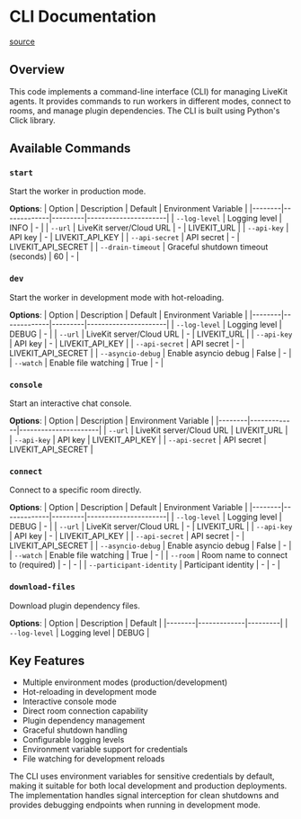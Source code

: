# CLI Documentation

[source](https://github.com/livekit/agents/blob/dev-1.0/livekit-agents/livekit/agents/cli/cli.py)

## Overview
This code implements a command-line interface (CLI) for managing LiveKit agents. It provides commands to run workers in different modes, connect to rooms, and manage plugin dependencies. The CLI is built using Python's Click library.

## Available Commands

### `start`
Start the worker in production mode.

**Options**:
| Option | Description | Default | Environment Variable |
|--------|-------------|---------|----------------------|
| `--log-level` | Logging level | INFO | - |
| `--url` | LiveKit server/Cloud URL | - | LIVEKIT_URL |
| `--api-key` | API key | - | LIVEKIT_API_KEY |
| `--api-secret` | API secret | - | LIVEKIT_API_SECRET |
| `--drain-timeout` | Graceful shutdown timeout (seconds) | 60 | - |

### `dev`
Start the worker in development mode with hot-reloading.

**Options**:
| Option | Description | Default | Environment Variable |
|--------|-------------|---------|----------------------|
| `--log-level` | Logging level | DEBUG | - |
| `--url` | LiveKit server/Cloud URL | - | LIVEKIT_URL |
| `--api-key` | API key | - | LIVEKIT_API_KEY |
| `--api-secret` | API secret | - | LIVEKIT_API_SECRET |
| `--asyncio-debug` | Enable asyncio debug | False | - |
| `--watch` | Enable file watching | True | - |

### `console`
Start an interactive chat console.

**Options**:
| Option | Description | Environment Variable |
|--------|-------------|----------------------|
| `--url` | LiveKit server/Cloud URL | LIVEKIT_URL |
| `--api-key` | API key | LIVEKIT_API_KEY |
| `--api-secret` | API secret | LIVEKIT_API_SECRET |

### `connect`
Connect to a specific room directly.

**Options**:
| Option | Description | Default | Environment Variable |
|--------|-------------|---------|----------------------|
| `--log-level` | Logging level | DEBUG | - |
| `--url` | LiveKit server/Cloud URL | - | LIVEKIT_URL |
| `--api-key` | API key | - | LIVEKIT_API_KEY |
| `--api-secret` | API secret | - | LIVEKIT_API_SECRET |
| `--asyncio-debug` | Enable asyncio debug | False | - |
| `--watch` | Enable file watching | True | - |
| `--room` | Room name to connect to (required) | - | - |
| `--participant-identity` | Participant identity | - | - |

### `download-files`
Download plugin dependency files.

**Options**:
| Option | Description | Default |
|--------|-------------|---------|
| `--log-level` | Logging level | DEBUG |

## Key Features
- Multiple environment modes (production/development)
- Hot-reloading in development mode
- Interactive console mode
- Direct room connection capability
- Plugin dependency management
- Graceful shutdown handling
- Configurable logging levels
- Environment variable support for credentials
- File watching for development reloads

The CLI uses environment variables for sensitive credentials by default, making it suitable for both local development and production deployments. The implementation handles signal interception for clean shutdowns and provides debugging endpoints when running in development mode.
